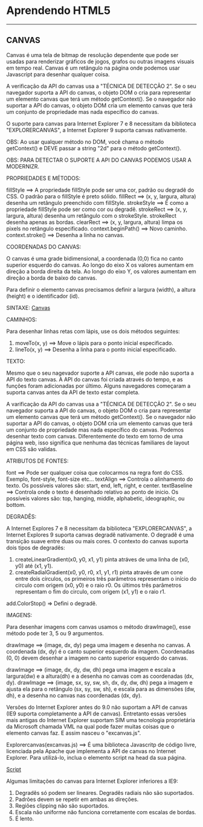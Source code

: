 Aprendendo HTML5
===================
----------
CANVAS
-------------
Canvas é uma tela de bitmap de resolução dependente que pode ser usadas para renderizar gráficos de jogos, grafos ou outras imagens visuais em tempo real.
Canvas é um retângulo na página onde podemos usar Javascript para desenhar qualquer coisa.

A verificação da API do canvas usa a "TÉCNICA DE DETECÇÃO 2". Se o seu navegador suporta a API do canvas, o objeto DOM o cria para representar um elemento canvas que terá um método getContext(). Se o navegador não suportar a API do canvas, o objeto DOM cria um elemento canvas que terá um conjunto de propriedade mas nada específico do canvas.

O suporte para canvas para Internet Explorer 7 e 8 necessitam da biblioteca "EXPLORERCANVAS", a Internet Explorer 9 suporta canvas nativamente.

OBS: Ao usar qualquer método no DOM, você chama o método getContext() e DEVE passar a string "2d" para o método getContext().

OBS: PARA DETECTAR O SUPORTE A API DO CANVAS PODEMOS USAR A MODERNIZR.

PROPRIEDADES E MÉTODOS:

fillStyle   ==> A propriedade fillStyle pode ser uma cor, padrão ou degradê do CSS. O padrão para o fillStyle é preto sólido.
fillRect    ==> (x, y, largura, altura) desenha um retângulo preenchido com fillStyle.
strokeStyle ==> É como a propriedade fillStyle pode ser como cor ou degradê.
strokeRect  ==> (x, y, largura, altura) desenha um retângulo com o strokeStyle. strokeRect desenha apenas as bordas.
clearRect   ==> (x, y, largura, altura) limpa os pixels no retângulo especificado.
context.beginPath() ==> Novo caminho.
context.stroke() ==> Desenha a linha no canvas.


COORDENADAS DO CANVAS:

O canvas é uma grade bidimensional, a coordenada (0,0) fica no canto superior esquerdo do canvas. Ao longo do eixo X os valores aumentam em direção a borda direita
da tela. Ao longo do eixo Y, os valores aumentam em direção a borda de baixo do canvas.

Para definir o elemento canvas precisamos definir a largura (width), a altura (height) e o identificador (id).

SINTAXE:    [Canvas](https://codepen.io/JeffersonBraga/pen/QMMyzg) 

CAMINHOS:

Para desenhar linhas retas com lápis, use os dois métodos seguintes:

1. moveTo(x, y) ==> Move o lápis para o ponto inicial especificado.
2. lineTo(x, y) ==> Desenha a linha para o ponto inicial especificado.

 
TEXTO:

Mesmo que o seu nagevador suporte a API canvas, ele pode não suporta a API do texto canvas. A API do canvas foi criada através do tempo, e as funções foram adicionadas por último. Alguns navegadores começaram a suporta canvas antes da API de texto estar completa.

A varificação da API do canvas usa a "TÉCNICA DE DETECÇÃO 2". Se o seu navegador suporta a API do canvas, o objeto DOM o cria para representar um elemento canvas que terá um método getContext(). Se o navegador não suportar a API do canvas, o objeto DOM cria um elemento canvas que terá um conjunto de propriedade mas nada específico do canvas.
Podemos desenhar texto com canvas. Diferentemente do texto em torno de uma página web, isso significa que nenhuma  das técnicas familiares de layout  em CSS são validas.


ATRIBUTOS DE FONTES:

font         ==> Pode ser qualquer coisa que colocarmos na regra font do CSS. Exemplo, font-style, font-size etc...
textAlign    ==> Controla o alinhamento do texto. Os possíveis valores são: start, end, left, right, e center.
textBaseline ==> Controla onde o texto é desenhado relativo ao ponto de inicio. Os possíveis valores são: top, hanging, middle, alphabetic, ideographic, ou bottom.


DEGRADÊS:

A Internet Explores 7 e 8 necessitam  da biblioteca "EXPLORERCANVAS", a Internet Explores 9 suporta canvas degradê nativamente.
O degradê é uma transição suave entre duas ou mais cores. O contexto do canvas suporta dois tipos de degradês:

1. createLinearGradient(x0, y0, x1, y1) pinta atráves de uma linha de (x0, y0) até (x1, y1).
2. createRadialGradient(x0, y0, r0, x1, y1, r1) pinta através de um cone entre dois círculos, os primeiros três parâmetros representam o início do circulo com origem (x0, y0) e o raio r0. Os últimos três parâmetros representam o fim do circulo, com origem (x1, y1) e o raio r1.

add.ColorStop() => Defini o degradê. 


IMAGENS:

Para desenhar imagens com canvas usamos o método drawImage(), esse método pode ter 3, 5 ou 9 argumentos.

drawImage ==> (image, dx, dy) pega uma imagem e desenha no canvas. A coordenada (dx, dy) é o canto superior esquerdo da imagem. Coordenadas (0, 0) devem desenhar a imagem no canto superior esquerdo do canvas.

drawImage ==> (image, dx, dy, dw, dh) pega uma imagem e escala a largura(dw) e a altura(dh) e a desenha no canvas com as coordenadas (dx, dy).
drawImage ==> (image, sx, sy, sw, sh, dx, dy, dw, dh) pega a imagem e ajusta ela para o retângulo (sx, sy, sw, sh), e escala para as dimensões (dw, dh), e a desenha no canvas nas coordenadas (dx, dy).


Versões do Internet Explorer antes do 9.0 não suportam a API de canvas (IE9 suporta completamente a API de canvas). Entretanto essas versões mais antigas do Internet Explorer suportam SIM uma tecnologia proprietária da Microsoft chamada VML na qual pode fazer muitas coisas que o elemento canvas faz. E assim nasceu o "excanvas.js".

Explorercanvas(excanvas.js) ==> É uma biblioteca Javascritp de código livre, licenciada pela Apache que implementa a API de canvas no Internet Explorer.
Para utilizá-lo, inclua o elemento script na head da sua página.
                                
[Script](https://codepen.io/JeffersonBraga/pen/prrgmp)                                 
 
Algumas limitações do canvas para Internet Explorer inferiores a IE9:

1. Degradês só podem ser lineares. Degradês radiais não são suportados.
2. Padrões devem se repetir em ambas as direções.
3. Regiões clipping não são suportados.
4. Escala não uniforme não funciona corretamente com escalas de bordas.
5. É lento.

